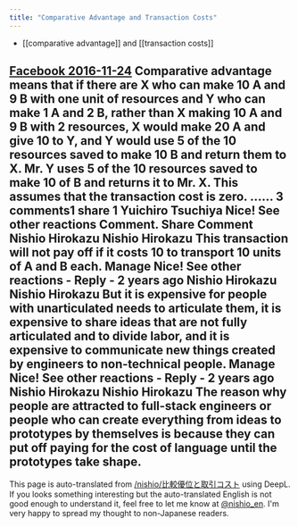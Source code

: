 ```yaml
---
title: "Comparative Advantage and Transaction Costs"
---
```


- [[comparative advantage]] and [[transaction costs]]

[Facebook 2016-11-24](https://www.facebook.com/nishiohirokazu/posts/10210438725380975)
Comparative advantage means that if there are X who can make 10 A and 9 B with one unit of resources and Y who can make 1 A and 2 B, rather than X making 10 A and 9 B with 2 resources, X would make 20 A and give 10 to Y, and Y would use 5 of the 10 resources saved to make 10 B and return them to X. Mr. Y uses 5 of the 10 resources saved to make 10 of B and returns it to Mr. X. This assumes that the transaction cost is zero. ......
3 comments1 share
1 Yuichiro Tsuchiya
Nice!
See other reactions
Comment.
Share
Comment
Nishio Hirokazu
Nishio Hirokazu This transaction will not pay off if it costs 10 to transport 10 units of A and B each.
Manage
Nice! See other reactions - Reply - 2 years ago
Nishio Hirokazu
Nishio Hirokazu But it is expensive for people with unarticulated needs to articulate them, it is expensive to share ideas that are not fully articulated and to divide labor, and it is expensive to communicate new things created by engineers to non-technical people.
Manage
Nice! See other reactions - Reply - 2 years ago
Nishio Hirokazu
Nishio Hirokazu The reason why people are attracted to full-stack engineers or people who can create everything from ideas to prototypes by themselves is because they can put off paying for the cost of language until the prototypes take shape.
---
This page is auto-translated from [/nishio/比較優位と取引コスト](https://scrapbox.io/nishio/比較優位と取引コスト) using DeepL. If you looks something interesting but the auto-translated English is not good enough to understand it, feel free to let me know at [@nishio_en](https://twitter.com/nishio_en). I'm very happy to spread my thought to non-Japanese readers.